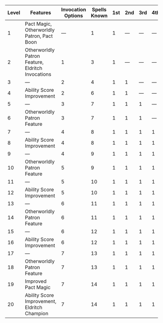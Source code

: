 | Level | Features                                          | Invocation Options | Spells Known | 1st     | 2nd     | 3rd     | 4th     | 5th     | 6th     | 7th     | 8th     | 9th     |
|-------|---------------------------------------------------|--------------------|--------------|---------|---------|---------|---------|---------|---------|---------|---------|---------|
| 1     | Pact Magic, Otherworldly Patron, Pact Boon        | &mdash;            | 1            | 1       | &mdash; | &mdash; | &mdash; | &mdash; | &mdash; | &mdash; | &mdash; | &mdash; |
| 2     | Otherworldly Patron Feature, Eldritch Invocations | 1                  | 3            | 1       | &mdash; | &mdash; | &mdash; | &mdash; | &mdash; | &mdash; | &mdash; | &mdash; |
| 3     | &mdash;                                           | 2                  | 4            | 1       | 1       | &mdash; | &mdash; | &mdash; | &mdash; | &mdash; | &mdash; | &mdash; |
| 4     | Ability Score Improvement                         | 2                  | 6            | 1       | 1       | &mdash; | &mdash; | &mdash; | &mdash; | &mdash; | &mdash; | &mdash; |
| 5     | &mdash;                                           | 3                  | 7            | 1       | 1       | 1       | &mdash; | &mdash; | &mdash; | &mdash; | &mdash; | &mdash; |
| 6     | Otherworldly Patron Feature                       | 3                  | 7            | 1       | 1       | 1       | &mdash; | &mdash; | &mdash; | &mdash; | &mdash; | &mdash; |
| 7     | &mdash;                                           | 4                  | 8            | 1       | 1       | 1       | 1       | &mdash; | &mdash; | &mdash; | &mdash; | &mdash; |
| 8     | Ability Score Improvement                         | 4                  | 8            | 1       | 1       | 1       | 1       | &mdash; | &mdash; | &mdash; | &mdash; | &mdash; |
| 9     | &mdash;                                           | 4                  | 9            | 1       | 1       | 1       | 1       | 1       | &mdash; | &mdash; | &mdash; | &mdash; |
| 10    | Otherworldly Patron Feature                       | 5                  | 9            | 1       | 1       | 1       | 1       | 1       | &mdash; | &mdash; | &mdash; | &mdash; |
| 11    | &mdash;                                           | 5                  | 10           | 1       | 1       | 1       | 1       | 1       | 1       | &mdash; | &mdash; | &mdash; |
| 12    | Ability Score Improvement                         | 5                  | 10           | 1       | 1       | 1       | 1       | 1       | 1       | &mdash; | &mdash; | &mdash; |
| 13    | &mdash;                                           | 6                  | 11           | 1       | 1       | 1       | 1       | 1       | 1       | 1       | &mdash; | &mdash; |
| 14    | Otherworldly Patron Feature                       | 6                  | 11           | 1       | 1       | 1       | 1       | 1       | 1       | 1       | &mdash; | &mdash; |
| 15    | &mdash;                                           | 6                  | 12           | 1       | 1       | 1       | 1       | 1       | 1       | 1       | 1       | &mdash; |
| 16    | Ability Score Improvement                         | 6                  | 12           | 1       | 1       | 1       | 1       | 1       | 1       | 1       | 1       | &mdash; |
| 17    | &mdash;                                           | 7                  | 13           | 1       | 1       | 1       | 1       | 1       | 1       | 1       | 1       | 1       |
| 18    | Otherworldly Patron Feature                       | 7                  | 13           | 1       | 1       | 1       | 1       | 1       | 1       | 1       | 1       | 1       |
| 19    | Improved Pact Magic                               | 7                  | 14           | 1       | 1       | 1       | 1       | 1       | 1       | 1       | 1       | 1       |
| 20    | Ability Score Improvement, Eldritch Champion      | 7                  | 14           | 1       | 1       | 1       | 1       | 1       | 1       | 1       | 1       | 1       |
